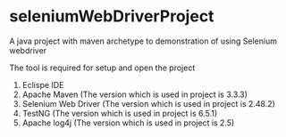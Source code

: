 # seleniumWebDriverProject
A java project with maven archetype to demonstration of using Selenium webdriver

The tool is required for setup and open the project

1. Eclispe IDE
2. Apache Maven (The version which is used in project is 3.3.3)
3. Selenium Web Driver (The version which is used in project is 2.48.2)
4. TestNG (The version which is used in project is 6.5.1)
5. Apache log4j (The version which is used in project is 2.5)